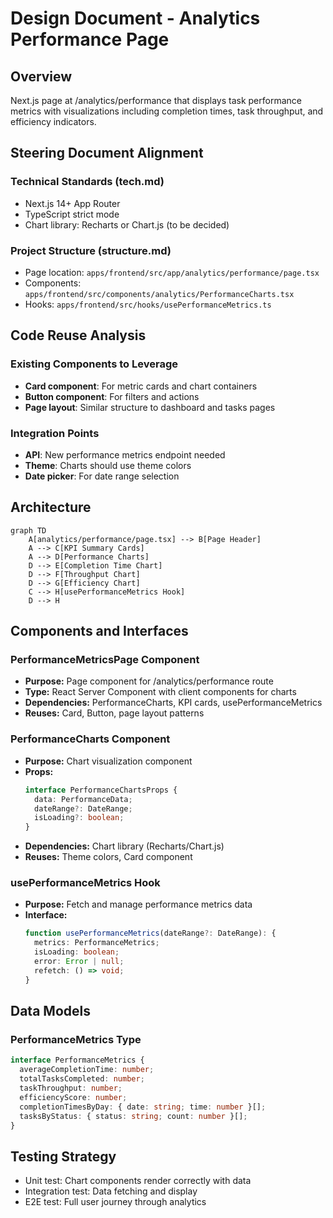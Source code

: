 # Design Document - Analytics Performance Page

## Overview

Next.js page at /analytics/performance that displays task performance metrics with visualizations including completion times, task throughput, and efficiency indicators.

## Steering Document Alignment

### Technical Standards (tech.md)
- Next.js 14+ App Router
- TypeScript strict mode
- Chart library: Recharts or Chart.js (to be decided)

### Project Structure (structure.md)
- Page location: `apps/frontend/src/app/analytics/performance/page.tsx`
- Components: `apps/frontend/src/components/analytics/PerformanceCharts.tsx`
- Hooks: `apps/frontend/src/hooks/usePerformanceMetrics.ts`

## Code Reuse Analysis

### Existing Components to Leverage
- **Card component**: For metric cards and chart containers
- **Button component**: For filters and actions
- **Page layout**: Similar structure to dashboard and tasks pages

### Integration Points
- **API**: New performance metrics endpoint needed
- **Theme**: Charts should use theme colors
- **Date picker**: For date range selection

## Architecture

```mermaid
graph TD
    A[analytics/performance/page.tsx] --> B[Page Header]
    A --> C[KPI Summary Cards]
    A --> D[Performance Charts]
    D --> E[Completion Time Chart]
    D --> F[Throughput Chart]
    D --> G[Efficiency Chart]
    C --> H[usePerformanceMetrics Hook]
    D --> H
```

## Components and Interfaces

### PerformanceMetricsPage Component
- **Purpose:** Page component for /analytics/performance route
- **Type:** React Server Component with client components for charts
- **Dependencies:** PerformanceCharts, KPI cards, usePerformanceMetrics
- **Reuses:** Card, Button, page layout patterns

### PerformanceCharts Component
- **Purpose:** Chart visualization component
- **Props:**
  ```typescript
  interface PerformanceChartsProps {
    data: PerformanceData;
    dateRange?: DateRange;
    isLoading?: boolean;
  }
  ```
- **Dependencies:** Chart library (Recharts/Chart.js)
- **Reuses:** Theme colors, Card component

### usePerformanceMetrics Hook
- **Purpose:** Fetch and manage performance metrics data
- **Interface:**
  ```typescript
  function usePerformanceMetrics(dateRange?: DateRange): {
    metrics: PerformanceMetrics;
    isLoading: boolean;
    error: Error | null;
    refetch: () => void;
  }
  ```

## Data Models

### PerformanceMetrics Type
```typescript
interface PerformanceMetrics {
  averageCompletionTime: number;
  totalTasksCompleted: number;
  taskThroughput: number;
  efficiencyScore: number;
  completionTimesByDay: { date: string; time: number }[];
  tasksByStatus: { status: string; count: number }[];
}
```

## Testing Strategy

- Unit test: Chart components render correctly with data
- Integration test: Data fetching and display
- E2E test: Full user journey through analytics